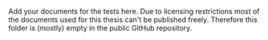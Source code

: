 Add your documents for the tests here.
Due to licensing restrictions most of the documents used for this thesis can't be published freely. Therefore this folder is (mostly) empty in the public GitHub repository.